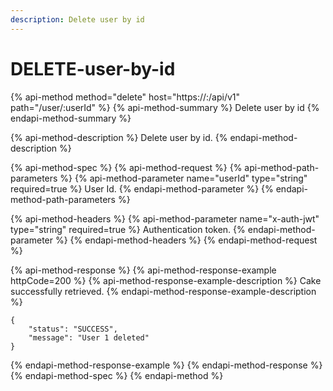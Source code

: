 ```yaml
---
description: Delete user by id
---
```


# DELETE-user-by-id

{% api-method method="delete" host="https://<host>:<port>/api/v1" path="/user/:userId" %}
{% api-method-summary %}
Delete user by id
{% endapi-method-summary %}

{% api-method-description %}
Delete user by id.
{% endapi-method-description %}

{% api-method-spec %}
{% api-method-request %}
{% api-method-path-parameters %}
{% api-method-parameter name="userId" type="string" required=true %}
User Id.
{% endapi-method-parameter %}
{% endapi-method-path-parameters %}

{% api-method-headers %}
{% api-method-parameter name="x-auth-jwt" type="string" required=true %}
Authentication token.
{% endapi-method-parameter %}
{% endapi-method-headers %}
{% endapi-method-request %}

{% api-method-response %}
{% api-method-response-example httpCode=200 %}
{% api-method-response-example-description %}
Cake successfully retrieved.
{% endapi-method-response-example-description %}

```
{
    "status": "SUCCESS",
    "message": "User 1 deleted"
}
```
{% endapi-method-response-example %}
{% endapi-method-response %}
{% endapi-method-spec %}
{% endapi-method %}



